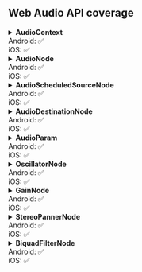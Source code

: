 ## Web Audio API coverage

<details>
  <summary><b>AudioContext</b><br/> Android: ✅ <br/>iOS: ✅</summary>

| Method / Property     | iOS | Android |
| --------------------- | --- | ------- |
| 🔹 destination        | ✅  | ✅      |
| 🔹 sampleRate         | ✅  | ✅      |
| 🔹 state              | ✅  | ✅      |
| 🔹 currentTime        | ✅  | ✅      |
| 🔘 createGain         | ✅  | ✅      |
| 🔘 createOscillator   | ✅  | ✅      |
| 🔘 createStereoPanner | ✅  | ✅      |
| 🔘 createBiquadFilter | ✅  | ✅      |
| 🔘 close              | ✅  | ✅      |

</details>

<details>
  <summary><b>AudioNode</b><br/> Android: ✅ <br />iOS: ✅</summary>

| Method / Property       | iOS | Android |
| ----------------------- | --- | ------- |
| 🔹context               | ✅  | ✅      |
| 🔹numberOfInputs        | ✅  | ✅      |
| 🔹numberOfOutputs       | ✅  | ✅      |
| 🔹channelCount          | ⌛  | ✅      |
| 🔹channelCountMode      | ⌛  | ⌛      |
| 🔹channelInterpretation | ⌛  | ⌛      |
| 🔘connect               | ✅  | ✅      |
| 🔘disconnect            | ✅  | ✅      |

</details>

<details>
  <summary><b>AudioScheduledSourceNode</b><br/> Android: ✅ <br />iOS: ✅</summary>

| Method / Property | iOS | Android |
| ----------------- | --- | ------- |
| 🔘start           | ✅  | ✅      |
| 🔘stop            | ✅  | ✅      |

</details>

<details>
  <summary><b>AudioDestinationNode</b><br/> Android: ✅ <br />iOS: ✅</summary>

| Method / Property | iOS | Android |
| ----------------- | --- | ------- |

</details>

<details>
  <summary><b>AudioParam</b><br/> Android: ✅ <br />iOS: ✅</summary>

| Method / Property              | iOS | Android |
| ------------------------------ | --- | ------- |
| 🔹value                        | ✅  | ✅      |
| 🔹defaultValue                 | ✅  | ✅      |
| 🔹minValue                     | ✅  | ✅      |
| 🔹maxValue                     | ✅  | ✅      |
| 🔘setValueAtTime               | ✅  | ✅      |
| 🔘linearRampToValueAtTime      | ✅  | ✅      |
| 🔘exponentialRampToValueAtTime | ✅  | ✅      |

</details>

<details>
  <summary><b>OscillatorNode</b><br/> Android: ✅ <br />iOS: ✅</summary>

| Method / Property | iOS | Android |
| ----------------- | --- | ------- |
| 🔹frequency       | ✅  | ✅      |
| 🔹detune          | ✅  | ✅      |
| 🔹type            | ✅  | ✅      |

</details>

<details>
  <summary><b>GainNode</b><br/> Android: ✅ <br />iOS: ✅</summary>

| Method / Property | iOS | Android |
| ----------------- | --- | ------- |
| 🔹gain            | ✅  | ✅      |

</details>

<details>
  <summary><b>StereoPannerNode</b><br/> Android: ✅ <br />iOS: ✅</summary>

| Method / Property | iOS | Android |
| ----------------- | --- | ------- |
| 🔹pan             | ✅  | ✅      |

</details>

<details>
  <summary><b>BiquadFilterNode</b><br/> Android: ✅ <br />iOS: ✅</summary>

| Method / Property | iOS | Android |
| ----------------- | --- | ------- |
| 🔹frequency       | ✅  | ✅      |
| 🔹detune          | ✅  | ✅      |
| 🔹Q               | ✅  | ✅      |
| 🔹gain            | ✅  | ✅      |
| 🔹type            | ✅  | ✅      |

</details>

